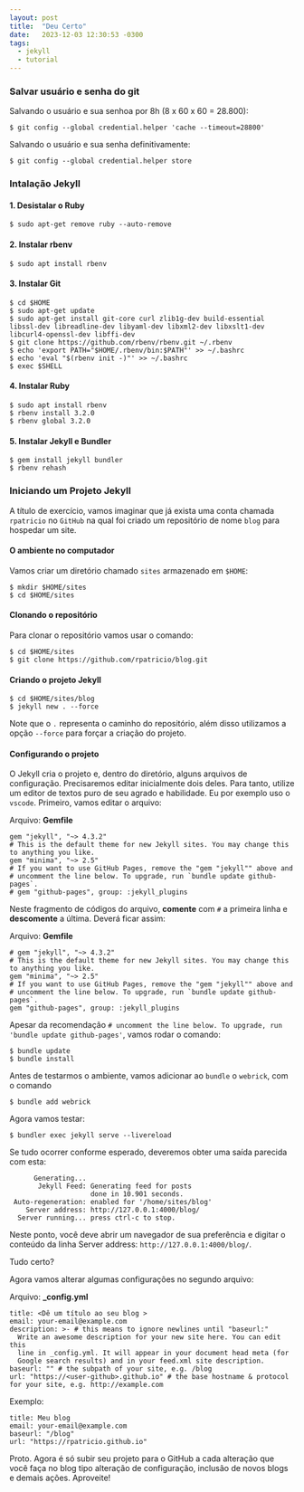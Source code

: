 ```yaml
---
layout: post
title:  "Deu Certo"
date:   2023-12-03 12:30:53 -0300
tags:
  - jekyll
  - tutorial
---
```

### Salvar usuário e senha do git <i class="fa fa-github" aria-hidden="true"></i>
Salvando o usuário e sua senhoa por 8h (8 x 60 x 60 = 28.800):
```shell
$ git config --global credential.helper 'cache --timeout=28800'
```
Salvando o usuário e sua senha definitivamente:
```shell
$ git config --global credential.helper store
```


### Intalação Jekyll <i class="fa fa-list" aria-hidden="true"></i>
#### 1. Desistalar o Ruby
```shell
$ sudo apt-get remove ruby --auto-remove
```
   
#### 2. Instalar rbenv
```shell
$ sudo apt install rbenv
```
   
#### 3. Instalar Git
```shell
$ cd $HOME
$ sudo apt-get update
$ sudo apt-get install git-core curl zlib1g-dev build-essential libssl-dev libreadline-dev libyaml-dev libxml2-dev libxslt1-dev libcurl4-openssl-dev libffi-dev
$ git clone https://github.com/rbenv/rbenv.git ~/.rbenv
$ echo 'export PATH="$HOME/.rbenv/bin:$PATH"' >> ~/.bashrc
$ echo 'eval "$(rbenv init -)"' >> ~/.bashrc
$ exec $SHELL
```

#### 4. Instalar Ruby
```shell
$ sudo apt install rbenv
$ rbenv install 3.2.0
$ rbenv global 3.2.0
```

#### 5. Instalar Jekyll e Bundler
```shell
$ gem install jekyll bundler
$ rbenv rehash
```


### Iniciando um Projeto Jekyll <i class="fa fa-rocket" aria-hidden="true"></i>

A título de exercício, vamos imaginar que já exista uma conta chamada `rpatricio` no `GitHub` 
na qual foi criado um repositório de nome `blog` para hospedar um site.

#### O ambiente no computador
Vamos criar um diretório chamado `sites` armazenado em `$HOME`:

```shell
$ mkdir $HOME/sites
$ cd $HOME/sites
```

#### Clonando o repositório
Para clonar o repositório vamos usar o comando:

```shell
$ cd $HOME/sites
$ git clone https://github.com/rpatricio/blog.git
```

#### Criando o projeto Jekyll
```shell
$ cd $HOME/sites/blog
$ jekyll new . --force
```

Note que o `.` representa o caminho do repositório, além disso utilizamos a opção `--force` 
para forçar a criação do projeto.

#### Configurando o projeto
O Jekyll cria o projeto e, dentro do diretório, alguns arquivos de configuração.
Precisaremos editar inicialmente dois deles. Para tanto, utilize um editor de textos puro
de seu agrado e habilidade. Eu por exemplo uso o `vscode`. Primeiro, vamos editar o arquivo:

Arquivo: **Gemfile**
```
gem "jekyll", "~> 4.3.2"
# This is the default theme for new Jekyll sites. You may change this to anything you like.
gem "minima", "~> 2.5"
# If you want to use GitHub Pages, remove the "gem "jekyll"" above and
# uncomment the line below. To upgrade, run `bundle update github-pages`.
# gem "github-pages", group: :jekyll_plugins
```
Neste fragmento de códigos do arquivo, **comente** com `#` a primeira linha e **descomente** a última. Deverá ficar assim:

Arquivo: **Gemfile**
```
# gem "jekyll", "~> 4.3.2"
# This is the default theme for new Jekyll sites. You may change this to anything you like.
gem "minima", "~> 2.5"
# If you want to use GitHub Pages, remove the "gem "jekyll"" above and
# uncomment the line below. To upgrade, run `bundle update github-pages`.
gem "github-pages", group: :jekyll_plugins
```
Apesar da recomendação `# uncomment the line below. To upgrade, run 'bundle update github-pages'`, vamos rodar o comando:
```shell
$ bundle update
$ bundle install
```
Antes de testarmos o ambiente, vamos adicionar ao `bundle` o `webrick`, com o comando
```shell
$ bundle add webrick
```
Agora vamos testar:
```shell
$ bundler exec jekyll serve --livereload
```
Se tudo ocorrer conforme esperado, deveremos obter uma saída parecida com esta:
```shell
      Generating... 
       Jekyll Feed: Generating feed for posts
                    done in 10.901 seconds.
 Auto-regeneration: enabled for '/home/sites/blog'
    Server address: http://127.0.0.1:4000/blog/
  Server running... press ctrl-c to stop.
  ```
Neste ponto, você deve abrir um navegador de sua preferência e digitar o conteúdo da linha
Server address: `http://127.0.0.1:4000/blog/`.

Tudo certo?

Agora vamos alterar algumas configurações no segundo arquivo:

Arquivo: **_config.yml**
```
title: <Dê um título ao seu blog >
email: your-email@example.com
description: >- # this means to ignore newlines until "baseurl:"
  Write an awesome description for your new site here. You can edit this
  line in _config.yml. It will appear in your document head meta (for
  Google search results) and in your feed.xml site description.
baseurl: "" # the subpath of your site, e.g. /blog
url: "https://<user-github>.github.io" # the base hostname & protocol for your site, e.g. http://example.com
```
Exemplo:
```
title: Meu blog
email: your-email@example.com
baseurl: "/blog"
url: "https://rpatricio.github.io"
```
Proto. Agora é só subir seu projeto para o GitHub a cada alteração que você faça no
blog tipo alteração de configuração, inclusão de novos blogs e demais ações. Aproveite!
